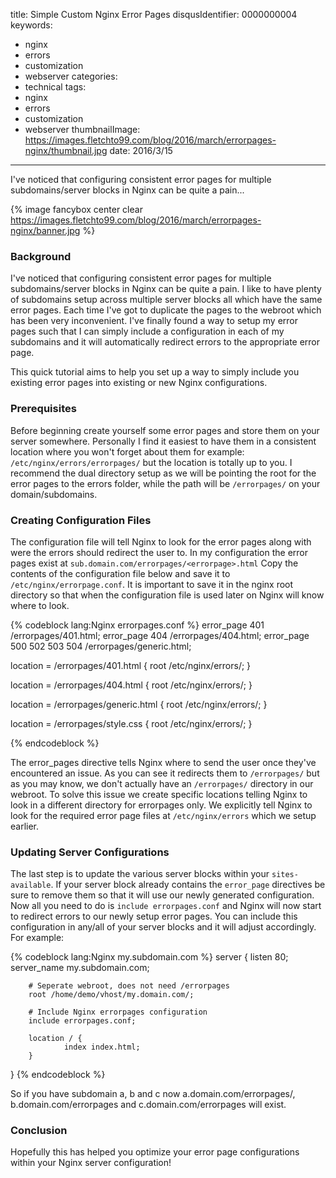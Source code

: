 title: Simple Custom Nginx Error Pages
disqusIdentifier: 0000000004
keywords:
- nginx
- errors
- customization
- webserver
categories:
- technical
tags:
- nginx
- errors
- customization
- webserver
thumbnailImage: https://images.fletchto99.com/blog/2016/march/errorpages-nginx/thumbnail.jpg
date: 2016/3/15
---

I've noticed that configuring consistent error pages for multiple subdomains/server blocks in Nginx can be quite a pain...
<!-- excerpt -->

{% image fancybox center clear https://images.fletchto99.com/blog/2016/march/errorpages-nginx/banner.jpg %}

### Background

I've noticed that configuring consistent error pages for multiple subdomains/server blocks in Nginx can be quite a pain. I like to have plenty of subdomains setup across multiple server blocks all which have the same error pages. Each time I've got to duplicate the pages to the webroot which has been very inconvenient. I've finally found a way to setup my error pages such that I can simply include a configuration in each of my subdomains and it will automatically redirect errors to the appropriate error page.

This quick tutorial aims to help you set up a way to simply include you existing error pages into existing or new Nginx configurations.

### Prerequisites

Before beginning create yourself some error pages and store them on your server somewhere. Personally I find it easiest to have them in a consistent location where you won't forget about them for example: `/etc/nginx/errors/errorpages/` but the location is totally up to you. I recommend the dual directory setup as we will be pointing the root for the error pages to the errors folder, while the path will be `/errorpages/` on your domain/subdomains.

### Creating Configuration Files

The configuration file will tell Nginx to look for the error pages along with were the errors should redirect the user to. In my configuration the error pages exist at `sub.domain.com/errorpages/<errorpage>.html` Copy the contents of the configuration file below and save it to `/etc/nginx/errorpage.conf`. It is important to save it in the nginx root directory so that when the configuration file is used later on Nginx will know where to look.

{% codeblock lang:Nginx errorpages.conf %}
error_page 401 /errorpages/401.html;
error_page 404 /errorpages/404.html;
error_page 500 502 503 504 /errorpages/generic.html;

location = /errorpages/401.html {
        root /etc/nginx/errors/;
}

location = /errorpages/404.html {
        root /etc/nginx/errors/;
}

location = /errorpages/generic.html {
        root /etc/nginx/errors/;
}

location = /errorpages/style.css {
        root /etc/nginx/errors/;
}

{% endcodeblock %}

The error_pages directive tells Nginx where to send the user once they've encountered an issue. As you can see it redirects them to `/errorpages/` but as you may know, we don't actually have an `/errorpages/` directory in our webroot. To solve this issue we create specific locations telling Nginx to look in a different directory for errorpages only. We explicitly tell Nginx to look for the required error page files at `/etc/nginx/errors` which we setup earlier.

### Updating Server Configurations

The last step is to update the various server blocks within your `sites-available`. If your server block already contains the `error_page` directives be sure to remove them so that it will use our newly generated configuration. Now all you need to do is `include errorpages.conf` and Nginx will now start to redirect errors to our newly setup error pages. You can include this configuration in any/all of your server blocks and it will adjust accordingly. For example:

{% codeblock lang:Nginx my.subdomain.com %}
server {
        listen      80;
        server_name my.subdomain.com;

        # Seperate webroot, does not need /errorpages
        root /home/demo/vhost/my.domain.com/;

        # Include Nginx errorpages configuration
        include errorpages.conf;

        location / {
                index index.html;
        }

}
{% endcodeblock %}


 So if you have subdomain a, b and c now a.domain.com/errorpages/, b.domain.com/errorpages and c.domain.com/errorpages will exist.

### Conclusion

Hopefully this has helped you optimize your error page configurations within your Nginx server configuration!

<!-- more -->
